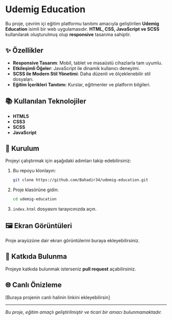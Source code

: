 # Udemig Education

Bu proje, çevrim içi eğitim platformu tanıtımı amacıyla geliştirilen **Udemig Education** isimli bir web uygulamasıdır. **HTML, CSS, JavaScript ve SCSS** kullanılarak oluşturulmuş olup **responsive** tasarıma sahiptir.

## ✨ Özellikler
- **Responsive Tasarım**: Mobil, tablet ve masaüstü cihazlarla tam uyumlu.
- **Etkileşimli Öğeler**: JavaScript ile dinamik kullanıcı deneyimi.
- **SCSS ile Modern Stil Yönetimi**: Daha düzenli ve ölçeklenebilir stil dosyaları.
- **Eğitim İçerikleri Tanıtımı**: Kurslar, eğitmenler ve platform bilgileri.

## 📚 Kullanılan Teknolojiler
- **HTML5**
- **CSS3**
- **SCSS**
- **JavaScript**

## 🚀 Kurulum
Projeyi çalıştırmak için aşağıdaki adımları takip edebilirsiniz:

1. Bu repoyu klonlayın:
   ```bash
   git clone https://github.com/Bahadir34/udemig-education.git
   ```
2. Proje klasörüne gidin:
   ```bash
   cd udemig-education
   ```
3. `index.html` dosyasını tarayıcınızda açın.

## 🖼️ Ekran Görüntüleri
Proje arayüzüne dair ekran görüntülerini buraya ekleyebilirsiniz.

## 👤 Katkıda Bulunma
Projeye katkıda bulunmak isterseniz **pull request** açabilirsiniz.

## 🌐 Canlı Önizleme
[Buraya projenin canlı halinin linkini ekleyebilirsin]

---
_Bu proje, eğitim amaçlı geliştirilmiştir ve ticari bir amacı bulunmamaktadır._
